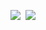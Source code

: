 <p align="center">
  <img src="https://github.com/user-attachments/assets/e3bb1702-1c48-4cd5-8468-12b4492ae646">&nbsp;
  <img src="https://github.com/user-attachments/assets/847b06b6-1ea1-4a67-aa62-b0395c695fd3">
</p>
